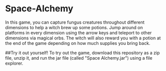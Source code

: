 # Space-Alchemy
In this game, you can capture fungus creatures throughout different dimensions to help a witch brew up some potions. Jump around on platforms in every dimension using the arrow keys and teleport to other dimensions via magical orbs. The witch will also reward you with a potion at the end of the game depending on how much supplies you bring back.

##Try it out yourself!
To try out the game, download this repository as a zip file, unzip it, and run the jar file (called "Space Alchemy.jar") using a file explorer.
